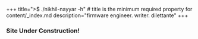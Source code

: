 +++
title=">$ ./nikhil-nayyar -h" # title is the minimum required property for content/_index.md
description="firmware engineer. writer. dilettante"
+++

### Site Under Construction!
